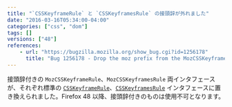 ```yaml
---
title: "`CSSKeyframeRule` と `CSSKeyframesRule` の接頭辞が外れました"
date: "2016-03-16T05:34:00-04:00"
categories: ["css", "dom"]
tags: []
versions: ["48"]
references:
    - url: "https://bugzilla.mozilla.org/show_bug.cgi?id=1256178"
      title: "Bug 1256178 - Drop the moz prefix from the MozCSSKeyframeRule and MozCSSKeyframesRule interfaces"
---
```

接頭辞付きの `MozCSSKeyframeRule`、`MozCSSKeyframesRule` 両インタフェースが、それぞれ標準の [`CSSKeyframeRule`](https://developer.mozilla.org/ja/docs/Web/API/CSSKeyframeRule)、[`CSSKeyframesRule`](https://developer.mozilla.org/ja/docs/Web/API/CSSKeyframesRule) インタフェースに置き換えられました。Firefox 48 以降、接頭辞付きのものは使用不可となります。
